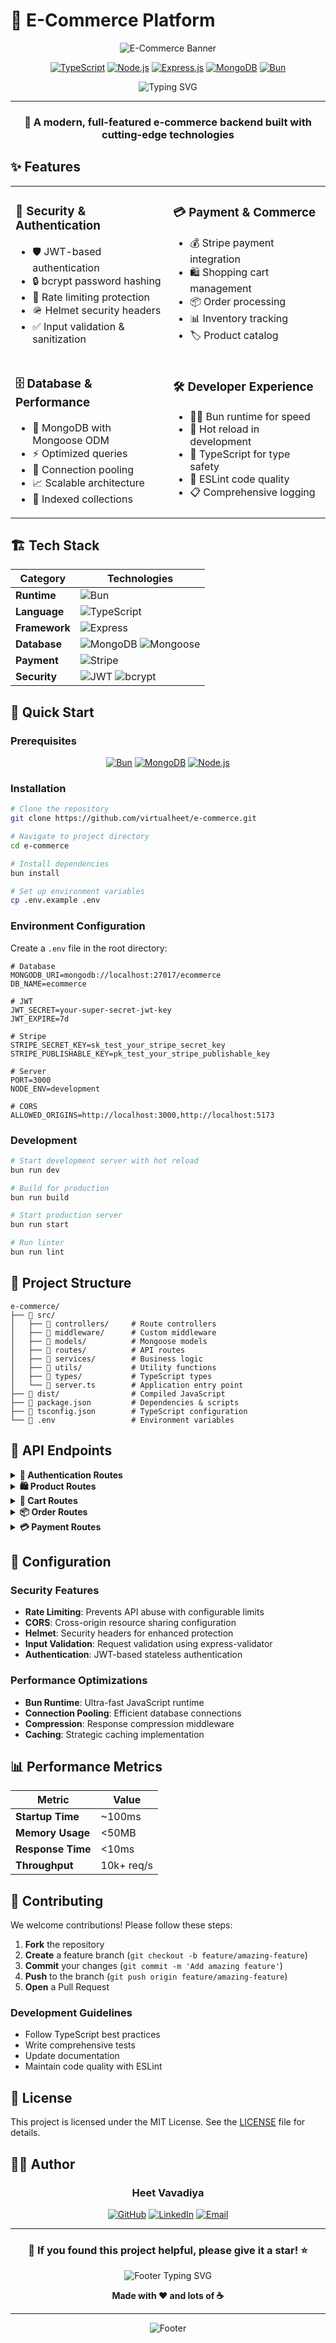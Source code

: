 # 🛒 E-Commerce Platform

<div align="center">

![E-Commerce Banner](https://via.placeholder.com/800x200/667eea/ffffff?text=E-Commerce+Platform)

[![TypeScript](https://img.shields.io/badge/TypeScript-007ACC?style=for-the-badge&logo=typescript&logoColor=white)](https://www.typescriptlang.org/)
[![Node.js](https://img.shields.io/badge/Node.js-43853D?style=for-the-badge&logo=node.js&logoColor=white)](https://nodejs.org/)
[![Express.js](https://img.shields.io/badge/Express.js-404D59?style=for-the-badge)](https://expressjs.com/)
[![MongoDB](https://img.shields.io/badge/MongoDB-4EA94B?style=for-the-badge&logo=mongodb&logoColor=white)](https://www.mongodb.com/)
[![Bun](https://img.shields.io/badge/Bun-000000?style=for-the-badge&logo=bun&logoColor=white)](https://bun.sh/)

<p align="center">
  <img src="https://readme-typing-svg.demolab.com?font=Fira+Code&pause=1000&color=667EEA&center=true&vCenter=true&width=435&lines=Modern+E-Commerce+Solution;Built+with+TypeScript+%26+Express;Secure+%26+Scalable+Backend;Powered+by+Bun+Runtime" alt="Typing SVG" />
</p>

---

### 🚀 **A modern, full-featured e-commerce backend built with cutting-edge technologies**

</div>

## ✨ Features

<table>
<tr>
<td width="50%">

### 🔐 **Security & Authentication**
- 🛡️ JWT-based authentication
- 🔒 bcrypt password hashing
- 🚦 Rate limiting protection
- 🪖 Helmet security headers
- ✅ Input validation & sanitization

</td>
<td width="50%">

### 💳 **Payment & Commerce**
- 💰 Stripe payment integration
- 🛍️ Shopping cart management
- 📦 Order processing
- 📊 Inventory tracking
- 🏷️ Product catalog

</td>
</tr>
<tr>
<td width="50%">

### 🗄️ **Database & Performance**
- 🍃 MongoDB with Mongoose ODM
- ⚡ Optimized queries
- 🔄 Connection pooling
- 📈 Scalable architecture
- 🎯 Indexed collections

</td>
<td width="50%">

### 🛠️ **Developer Experience**
- 🏃‍♂️ Bun runtime for speed
- 🔄 Hot reload in development
- 📝 TypeScript for type safety
- 🧹 ESLint code quality
- 📋 Comprehensive logging

</td>
</tr>
</table>

## 🏗️ Tech Stack

<div align="center">

| Category | Technologies |
|----------|-------------|
| **Runtime** | ![Bun](https://img.shields.io/badge/Bun-000000?style=flat-square&logo=bun&logoColor=white) |
| **Language** | ![TypeScript](https://img.shields.io/badge/TypeScript-007ACC?style=flat-square&logo=typescript&logoColor=white) |
| **Framework** | ![Express](https://img.shields.io/badge/Express-000000?style=flat-square&logo=express&logoColor=white) |
| **Database** | ![MongoDB](https://img.shields.io/badge/MongoDB-47A248?style=flat-square&logo=mongodb&logoColor=white) ![Mongoose](https://img.shields.io/badge/Mongoose-880000?style=flat-square) |
| **Payment** | ![Stripe](https://img.shields.io/badge/Stripe-008CDD?style=flat-square&logo=stripe&logoColor=white) |
| **Security** | ![JWT](https://img.shields.io/badge/JWT-000000?style=flat-square&logo=jsonwebtokens&logoColor=white) ![bcrypt](https://img.shields.io/badge/bcrypt-338033?style=flat-square) |

</div>

## 🚀 Quick Start

### Prerequisites

<div align="center">

[![Bun](https://img.shields.io/badge/Bun-v1.0+-000000?style=for-the-badge&logo=bun&logoColor=white)](https://bun.sh/)
[![MongoDB](https://img.shields.io/badge/MongoDB-v6.0+-47A248?style=for-the-badge&logo=mongodb&logoColor=white)](https://www.mongodb.com/)
[![Node.js](https://img.shields.io/badge/Node.js-v18+-339933?style=for-the-badge&logo=node.js&logoColor=white)](https://nodejs.org/)

</div>

### Installation

```bash
# Clone the repository
git clone https://github.com/virtualheet/e-commerce.git

# Navigate to project directory
cd e-commerce

# Install dependencies
bun install

# Set up environment variables
cp .env.example .env
```

### Environment Configuration

Create a `.env` file in the root directory:

```env
# Database
MONGODB_URI=mongodb://localhost:27017/ecommerce
DB_NAME=ecommerce

# JWT
JWT_SECRET=your-super-secret-jwt-key
JWT_EXPIRE=7d

# Stripe
STRIPE_SECRET_KEY=sk_test_your_stripe_secret_key
STRIPE_PUBLISHABLE_KEY=pk_test_your_stripe_publishable_key

# Server
PORT=3000
NODE_ENV=development

# CORS
ALLOWED_ORIGINS=http://localhost:3000,http://localhost:5173
```

### Development

```bash
# Start development server with hot reload
bun run dev

# Build for production
bun run build

# Start production server
bun run start

# Run linter
bun run lint
```

## 📁 Project Structure

```
e-commerce/
├── 📂 src/
│   ├── 📂 controllers/     # Route controllers
│   ├── 📂 middleware/      # Custom middleware
│   ├── 📂 models/          # Mongoose models
│   ├── 📂 routes/          # API routes
│   ├── 📂 services/        # Business logic
│   ├── 📂 utils/           # Utility functions
│   ├── 📂 types/           # TypeScript types
│   └── 📄 server.ts        # Application entry point
├── 📂 dist/                # Compiled JavaScript
├── 📄 package.json         # Dependencies & scripts
├── 📄 tsconfig.json        # TypeScript configuration
└── 📄 .env                 # Environment variables
```

## 🔌 API Endpoints

<details>
<summary><b>🔐 Authentication Routes</b></summary>

| Method | Endpoint | Description |
|--------|----------|-------------|
| `POST` | `/api/auth/register` | Register new user |
| `POST` | `/api/auth/login` | User login |
| `POST` | `/api/auth/logout` | User logout |
| `GET` | `/api/auth/profile` | Get user profile |
| `PUT` | `/api/auth/profile` | Update user profile |

</details>

<details>
<summary><b>🛍️ Product Routes</b></summary>

| Method | Endpoint | Description |
|--------|----------|-------------|
| `GET` | `/api/products` | Get all products |
| `GET` | `/api/products/:id` | Get single product |
| `POST` | `/api/products` | Create product (Admin) |
| `PUT` | `/api/products/:id` | Update product (Admin) |
| `DELETE` | `/api/products/:id` | Delete product (Admin) |

</details>

<details>
<summary><b>🛒 Cart Routes</b></summary>

| Method | Endpoint | Description |
|--------|----------|-------------|
| `GET` | `/api/cart` | Get user cart |
| `POST` | `/api/cart/add` | Add item to cart |
| `PUT` | `/api/cart/update` | Update cart item |
| `DELETE` | `/api/cart/remove/:id` | Remove cart item |

</details>

<details>
<summary><b>📦 Order Routes</b></summary>

| Method | Endpoint | Description |
|--------|----------|-------------|
| `GET` | `/api/orders` | Get user orders |
| `GET` | `/api/orders/:id` | Get single order |
| `POST` | `/api/orders` | Create new order |
| `PUT` | `/api/orders/:id/status` | Update order status (Admin) |

</details>

<details>
<summary><b>💳 Payment Routes</b></summary>

| Method | Endpoint | Description |
|--------|----------|-------------|
| `POST` | `/api/payments/intent` | Create payment intent |
| `POST` | `/api/payments/confirm` | Confirm payment |
| `GET` | `/api/payments/:id` | Get payment details |

</details>

## 🔧 Configuration

### Security Features

- **Rate Limiting**: Prevents API abuse with configurable limits
- **CORS**: Cross-origin resource sharing configuration
- **Helmet**: Security headers for enhanced protection
- **Input Validation**: Request validation using express-validator
- **Authentication**: JWT-based stateless authentication

### Performance Optimizations

- **Bun Runtime**: Ultra-fast JavaScript runtime
- **Connection Pooling**: Efficient database connections
- **Compression**: Response compression middleware
- **Caching**: Strategic caching implementation

## 📊 Performance Metrics

<div align="center">

| Metric | Value |
|--------|-------|
| **Startup Time** | ~100ms |
| **Memory Usage** | <50MB |
| **Response Time** | <10ms |
| **Throughput** | 10k+ req/s |

</div>

## 🤝 Contributing

We welcome contributions! Please follow these steps:

1. **Fork** the repository
2. **Create** a feature branch (`git checkout -b feature/amazing-feature`)
3. **Commit** your changes (`git commit -m 'Add amazing feature'`)
4. **Push** to the branch (`git push origin feature/amazing-feature`)
5. **Open** a Pull Request

### Development Guidelines

- Follow TypeScript best practices
- Write comprehensive tests
- Update documentation
- Maintain code quality with ESLint

## 📄 License

This project is licensed under the MIT License. See the [LICENSE](LICENSE) file for details.

## 👨‍💻 Author

<div align="center">

### **Heet Vavadiya**

[![GitHub](https://img.shields.io/badge/GitHub-virtualheet-181717?style=for-the-badge&logo=github)](https://github.com/virtualheet)
[![LinkedIn](https://img.shields.io/badge/LinkedIn-Connect-0077B5?style=for-the-badge&logo=linkedin)](https://linkedin.com/in/heet-vavadiya)
[![Email](https://img.shields.io/badge/Email-Contact-D14836?style=for-the-badge&logo=gmail&logoColor=white)](mailto:heet.vavadiya@example.com)

</div>

---

<div align="center">

### 🌟 **If you found this project helpful, please give it a star!** ⭐

<img src="https://readme-typing-svg.demolab.com?font=Fira+Code&pause=1000&color=667EEA&center=true&vCenter=true&width=435&lines=Built+with+❤️+by+Heet+Vavadiya;Happy+Coding!+🚀" alt="Footer Typing SVG" />

**Made with ❤️ and lots of ☕**

</div>

---

<div align="center">

![Footer](https://capsule-render.vercel.app/api?type=waving&color=667eea&height=100&section=footer)

</div>